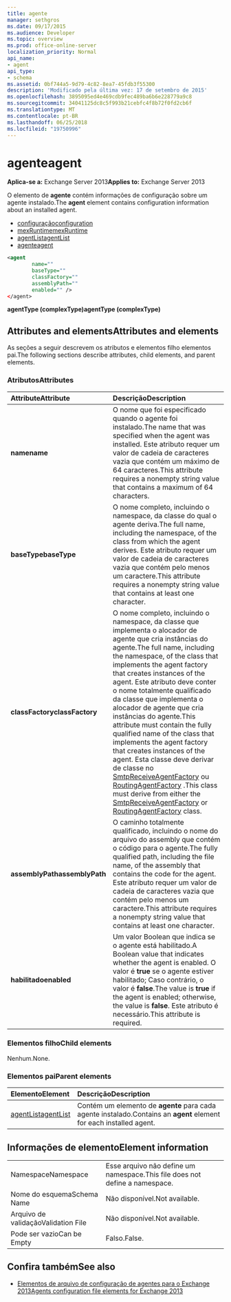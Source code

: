 ```yaml
---
title: agente
manager: sethgros
ms.date: 09/17/2015
ms.audience: Developer
ms.topic: overview
ms.prod: office-online-server
localization_priority: Normal
api_name:
- agent
api_type:
- schema
ms.assetid: 0bf744a5-9d79-4c82-8ea7-45fdb3f55300
description: 'Modificado pela última vez: 17 de setembro de 2015'
ms.openlocfilehash: 3895095ed4e469cdb9fec489ba6b6e228779a9c8
ms.sourcegitcommit: 34041125dc8c5f993b21cebfc4f8b72f0fd2cb6f
ms.translationtype: MT
ms.contentlocale: pt-BR
ms.lasthandoff: 06/25/2018
ms.locfileid: "19750996"
---
```

# <a name="agent"></a><span data-ttu-id="35c9a-103">agente</span><span class="sxs-lookup"><span data-stu-id="35c9a-103">agent</span></span>
  
<span data-ttu-id="35c9a-104">**Aplica-se a:** Exchange Server 2013</span><span class="sxs-lookup"><span data-stu-id="35c9a-104">**Applies to:** Exchange Server 2013</span></span>
  
<span data-ttu-id="35c9a-105">O elemento de **agente** contém informações de configuração sobre um agente instalado.</span><span class="sxs-lookup"><span data-stu-id="35c9a-105">The **agent** element contains configuration information about an installed agent.</span></span> 
  
- [<span data-ttu-id="35c9a-106">configuração</span><span class="sxs-lookup"><span data-stu-id="35c9a-106">configuration</span></span>](configuration.md) 
- [<span data-ttu-id="35c9a-107">mexRuntime</span><span class="sxs-lookup"><span data-stu-id="35c9a-107">mexRuntime</span></span>](mexruntime.md)
- [<span data-ttu-id="35c9a-108">agentList</span><span class="sxs-lookup"><span data-stu-id="35c9a-108">agentList</span></span>](agentlist.md)
- [<span data-ttu-id="35c9a-109">agente</span><span class="sxs-lookup"><span data-stu-id="35c9a-109">agent</span></span>](agent.md)
  
```XML
<agent
        name=""
        baseType=""
        classFactory=""
        assemblyPath=""
        enabled="" />
</agent>
```

<span data-ttu-id="35c9a-110">**agentType (complexType)**</span><span class="sxs-lookup"><span data-stu-id="35c9a-110">**agentType (complexType)**</span></span>

## <a name="attributes-and-elements"></a><span data-ttu-id="35c9a-111">Attributes and elements</span><span class="sxs-lookup"><span data-stu-id="35c9a-111">Attributes and elements</span></span>

<span data-ttu-id="35c9a-112">As seções a seguir descrevem os atributos e elementos filho elementos pai.</span><span class="sxs-lookup"><span data-stu-id="35c9a-112">The following sections describe attributes, child elements, and parent elements.</span></span>
  
### <a name="attributes"></a><span data-ttu-id="35c9a-113">Atributos</span><span class="sxs-lookup"><span data-stu-id="35c9a-113">Attributes</span></span>

|<span data-ttu-id="35c9a-114">**Attribute**</span><span class="sxs-lookup"><span data-stu-id="35c9a-114">**Attribute**</span></span>|<span data-ttu-id="35c9a-115">**Descrição**</span><span class="sxs-lookup"><span data-stu-id="35c9a-115">**Description**</span></span>|
|:-----|:-----|
|<span data-ttu-id="35c9a-116">**name**</span><span class="sxs-lookup"><span data-stu-id="35c9a-116">**name**</span></span> <br/> |<span data-ttu-id="35c9a-117">O nome que foi especificado quando o agente foi instalado.</span><span class="sxs-lookup"><span data-stu-id="35c9a-117">The name that was specified when the agent was installed.</span></span> <span data-ttu-id="35c9a-118">Este atributo requer um valor de cadeia de caracteres vazia que contém um máximo de 64 caracteres.</span><span class="sxs-lookup"><span data-stu-id="35c9a-118">This attribute requires a nonempty string value that contains a maximum of 64 characters.</span></span>  <br/> |
|<span data-ttu-id="35c9a-119">**baseType**</span><span class="sxs-lookup"><span data-stu-id="35c9a-119">**baseType**</span></span> <br/> |<span data-ttu-id="35c9a-120">O nome completo, incluindo o namespace, da classe do qual o agente deriva.</span><span class="sxs-lookup"><span data-stu-id="35c9a-120">The full name, including the namespace, of the class from which the agent derives.</span></span> <span data-ttu-id="35c9a-121">Este atributo requer um valor de cadeia de caracteres vazia que contém pelo menos um caractere.</span><span class="sxs-lookup"><span data-stu-id="35c9a-121">This attribute requires a nonempty string value that contains at least one character.</span></span>  <br/> |
|<span data-ttu-id="35c9a-122">**classFactory**</span><span class="sxs-lookup"><span data-stu-id="35c9a-122">**classFactory**</span></span> <br/> |<span data-ttu-id="35c9a-123">O nome completo, incluindo o namespace, da classe que implementa o alocador de agente que cria instâncias do agente.</span><span class="sxs-lookup"><span data-stu-id="35c9a-123">The full name, including the namespace, of the class that implements the agent factory that creates instances of the agent.</span></span> <span data-ttu-id="35c9a-124">Este atributo deve conter o nome totalmente qualificado da classe que implementa o alocador de agente que cria instâncias do agente.</span><span class="sxs-lookup"><span data-stu-id="35c9a-124">This attribute must contain the fully qualified name of the class that implements the agent factory that creates instances of the agent.</span></span> <span data-ttu-id="35c9a-125">Esta classe deve derivar de classe no [SmtpReceiveAgentFactory](https://msdn.microsoft.com/library/Microsoft.Exchange.Data.Transport.Smtp.SmtpReceiveAgentFactory.aspx) ou [RoutingAgentFactory](https://msdn.microsoft.com/library/Microsoft.Exchange.Data.Transport.Routing.RoutingAgentFactory.aspx) .</span><span class="sxs-lookup"><span data-stu-id="35c9a-125">This class must derive from either the [SmtpReceiveAgentFactory](https://msdn.microsoft.com/library/Microsoft.Exchange.Data.Transport.Smtp.SmtpReceiveAgentFactory.aspx) or [RoutingAgentFactory](https://msdn.microsoft.com/library/Microsoft.Exchange.Data.Transport.Routing.RoutingAgentFactory.aspx) class.</span></span>  <br/> |
|<span data-ttu-id="35c9a-126">**assemblyPath**</span><span class="sxs-lookup"><span data-stu-id="35c9a-126">**assemblyPath**</span></span> <br/> |<span data-ttu-id="35c9a-127">O caminho totalmente qualificado, incluindo o nome do arquivo do assembly que contém o código para o agente.</span><span class="sxs-lookup"><span data-stu-id="35c9a-127">The fully qualified path, including the file name, of the assembly that contains the code for the agent.</span></span> <span data-ttu-id="35c9a-128">Este atributo requer um valor de cadeia de caracteres vazia que contém pelo menos um caractere.</span><span class="sxs-lookup"><span data-stu-id="35c9a-128">This attribute requires a nonempty string value that contains at least one character.</span></span>  <br/> |
|<span data-ttu-id="35c9a-129">**habilitado**</span><span class="sxs-lookup"><span data-stu-id="35c9a-129">**enabled**</span></span> <br/> |<span data-ttu-id="35c9a-130">Um valor Boolean que indica se o agente está habilitado.</span><span class="sxs-lookup"><span data-stu-id="35c9a-130">A Boolean value that indicates whether the agent is enabled.</span></span> <span data-ttu-id="35c9a-131">O valor é **true** se o agente estiver habilitado; Caso contrário, o valor é **false**.</span><span class="sxs-lookup"><span data-stu-id="35c9a-131">The value is **true** if the agent is enabled; otherwise, the value is **false**.</span></span> <span data-ttu-id="35c9a-132">Este atributo é necessário.</span><span class="sxs-lookup"><span data-stu-id="35c9a-132">This attribute is required.</span></span>  <br/> |
   
### <a name="child-elements"></a><span data-ttu-id="35c9a-133">Elementos filho</span><span class="sxs-lookup"><span data-stu-id="35c9a-133">Child elements</span></span>

<span data-ttu-id="35c9a-134">Nenhum.</span><span class="sxs-lookup"><span data-stu-id="35c9a-134">None.</span></span>
  
### <a name="parent-elements"></a><span data-ttu-id="35c9a-135">Elementos pai</span><span class="sxs-lookup"><span data-stu-id="35c9a-135">Parent elements</span></span>

|<span data-ttu-id="35c9a-136">**Elemento**</span><span class="sxs-lookup"><span data-stu-id="35c9a-136">**Element**</span></span>|<span data-ttu-id="35c9a-137">**Descrição**</span><span class="sxs-lookup"><span data-stu-id="35c9a-137">**Description**</span></span>|
|:-----|:-----|
|[<span data-ttu-id="35c9a-138">agentList</span><span class="sxs-lookup"><span data-stu-id="35c9a-138">agentList</span></span>](agentlist.md) <br/> |<span data-ttu-id="35c9a-139">Contém um elemento de **agente** para cada agente instalado.</span><span class="sxs-lookup"><span data-stu-id="35c9a-139">Contains an **agent** element for each installed agent.</span></span>  <br/> |
   
## <a name="element-information"></a><span data-ttu-id="35c9a-140">Informações de elemento</span><span class="sxs-lookup"><span data-stu-id="35c9a-140">Element information</span></span>

|||
|:-----|:-----|
|<span data-ttu-id="35c9a-141">Namespace</span><span class="sxs-lookup"><span data-stu-id="35c9a-141">Namespace</span></span>  <br/> |<span data-ttu-id="35c9a-142">Esse arquivo não define um namespace.</span><span class="sxs-lookup"><span data-stu-id="35c9a-142">This file does not define a namespace.</span></span>  <br/> |
|<span data-ttu-id="35c9a-143">Nome do esquema</span><span class="sxs-lookup"><span data-stu-id="35c9a-143">Schema Name</span></span>  <br/> |<span data-ttu-id="35c9a-144">Não disponível.</span><span class="sxs-lookup"><span data-stu-id="35c9a-144">Not available.</span></span>  <br/> |
|<span data-ttu-id="35c9a-145">Arquivo de validação</span><span class="sxs-lookup"><span data-stu-id="35c9a-145">Validation File</span></span>  <br/> |<span data-ttu-id="35c9a-146">Não disponível.</span><span class="sxs-lookup"><span data-stu-id="35c9a-146">Not available.</span></span>  <br/> |
|<span data-ttu-id="35c9a-147">Pode ser vazio</span><span class="sxs-lookup"><span data-stu-id="35c9a-147">Can be Empty</span></span>  <br/> |<span data-ttu-id="35c9a-148">Falso.</span><span class="sxs-lookup"><span data-stu-id="35c9a-148">False.</span></span>  <br/> |
   
## <a name="see-also"></a><span data-ttu-id="35c9a-149">Confira também</span><span class="sxs-lookup"><span data-stu-id="35c9a-149">See also</span></span>

- [<span data-ttu-id="35c9a-150">Elementos de arquivo de configuração de agentes para o Exchange 2013</span><span class="sxs-lookup"><span data-stu-id="35c9a-150">Agents configuration file elements for Exchange 2013</span></span>](agents-configuration-file-elements-for-exchange-2013.md)

